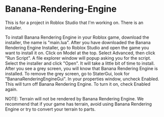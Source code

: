 # Banana-Rendering-Engine
This is for a project in Roblox Studio that I'm working on. There is an installer.

To install Banana Rendering Engine in your Roblox game, download the installer, the name is "main.lua".
After you have downloaded the Banana Rendering Engine Installer, go to Roblox Studio and open the game you want to install it on.
Click on Model at the top.
Select Advanced, then click "Run Script".
A file explorer window will popup asking you for the script. Select the installer and click "Open".
It will take a little bit of time to install.
After you see a grey screen, you will know that Banana Rendering Engine is installed.
To remove the grey screen, go to StaterGui, look for "BananaRenderingEngineGui". In your properties window, uncheck Enabled. This will turn off Banana Rendering Engine. To turn it on, check Enabled again.

NOTE: Terrain will not be rendered by Banana Rendering Engine. We recommend that if your game has terrain, avoid using Banana Rendering Engine or try to convert your terrain to parts.
